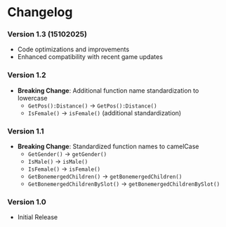# Changelog

### Version 1.3 (15102025)

- Code optimizations and improvements
- Enhanced compatibility with recent game updates

### Version 1.2

- **Breaking Change**: Additional function name standardization to lowercase
  - `GetPos():Distance()` → `GetPos():Distance()`
  - `IsFemale()` → `isFemale()` (additional standardization)

### Version 1.1

- **Breaking Change**: Standardized function names to camelCase
  - `GetGender()` → `getGender()`
  - `IsMale()` → `isMale()`
  - `IsFemale()` → `isFemale()`
  - `GetBonemergedChildren()` → `getBonemergedChildren()`
  - `GetBonemergedChildrenBySlot()` → `getBonemergedChildrenBySlot()`

### Version 1.0

- Initial Release
